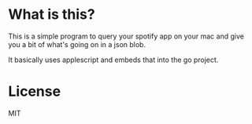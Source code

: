 # What is this?

This is a simple program to query your spotify app on your mac and give you a bit of what's going on in a json blob. 

It basically uses applescript and embeds that into the go project.


# License
MIT
